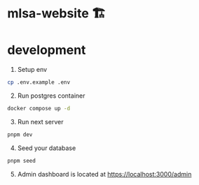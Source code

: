 # mlsa-website 🏗️

# development

1. Setup env

```sh
cp .env.example .env
```

2. Run postgres container

```sh
docker compose up -d
```

3. Run next server

```sh
pnpm dev
```

4. Seed your database

```sh
pnpm seed
```

5. Admin dashboard is located at [https://localhost:3000/admin](https://localhost:3000/admin)
